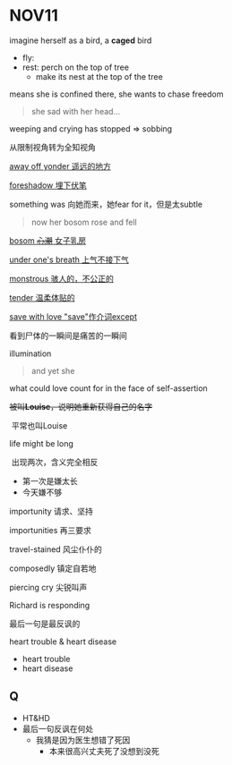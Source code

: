 # NOV11

imagine herself as a bird, a **caged** bird

- fly: 
- rest: perch on the top of tree
  - make its nest at the top of the tree

means she is confined there, she wants to chase freedom



> she sad with her head...

weeping and crying has stopped $\Longrightarrow$ sobbing

从限制视角转为全知视角



<u>away off yonder 遥远的地方</u>

<u>foreshadow 埋下伏笔</u>



something was 向她而来，她fear for it，但是太subtle



> now her bosom rose and fell

<u>bosom ~~心潮~~ 女子乳房</u>

<u>under one's breath 上气不接下气</u>

<u>monstrous 骇人的，不公正的</u>

<u>tender 温柔体贴的</u>

<u>save with love "save"作介词except</u>

看到尸体的一瞬间是痛苦的一瞬间



illumination



> and yet she

what could love count for in the face of self-assertion

~~被叫**Louise**，说明她重新获得自己的名字~~

​	平常也叫Louise



life might be long

​	出现两次，含义完全相反

- 第一次是嫌太长
- 今天嫌不够



importunity 请求、坚持

importunities 再三要求



travel-stained 风尘仆仆的

composedly 镇定自若地



piercing cry 尖锐叫声



Richard is responding



最后一句是最反讽的



heart trouble &  heart disease

- heart trouble
- heart disease



## Q

- HT&HD
- 最后一句反讽在何处
  - 我猜是因为医生想错了死因
    - 本来很高兴丈夫死了没想到没死

